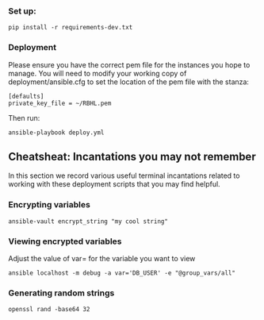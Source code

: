 ### Set up:

```
pip install -r requirements-dev.txt
```

### Deployment

Please ensure you have the correct pem file for the instances you hope to manage.
You will need to modify your working copy of deployment/ansible.cfg to set the location
of the pem file with the stanza:

```
[defaults]
private_key_file = ~/RBHL.pem
```

Then run:


```
ansible-playbook deploy.yml
```

## Cheatsheat: Incantations you may not remember

In this section we record various useful terminal incantations related to working
with these deployment scripts that you may find helpful.

### Encrypting variables

```
ansible-vault encrypt_string "my cool string"
```

### Viewing encrypted variables

Adjust the value of var= for the variable you want to view

```
ansible localhost -m debug -a var='DB_USER' -e "@group_vars/all"
```

### Generating random strings

```
openssl rand -base64 32
```
